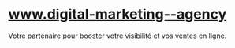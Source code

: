 # www.digital-marketing--agency
Votre partenaire pour booster votre visibilité et vos ventes en ligne.
